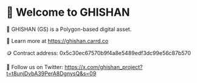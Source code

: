 # 👋 Welcome to GHISHAN

🚀 GHISHAN (GS) is a Polygon-based digital asset.

🔗 Learn more at https://ghishan.carrd.co

🪙 Contract address: 0x5c30ec67570b9f4a8e5489edf3dc99e56c87b570

📢 Follow us on Twitter: https://x.com/ghishan_project?t=t8unjDvbA39PerA8DgnysQ&s=09
